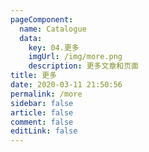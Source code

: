```yaml
---
pageComponent: 
  name: Catalogue
  data: 
    key: 04.更多
    imgUrl: /img/more.png
    description: 更多文章和页面
title: 更多
date: 2020-03-11 21:50:56
permalink: /more
sidebar: false
article: false
comment: false
editLink: false
---
```

